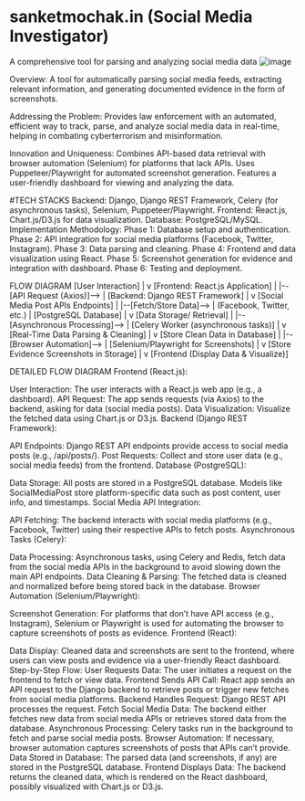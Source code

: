 # sanketmochak.in (Social Media Investigator)
A comprehensive tool for parsing and analyzing social media data
![image](https://github.com/user-attachments/assets/ca1fd300-a1e2-4b6f-ba78-83ce425fbc5d)

Overview: A tool for automatically parsing social media feeds, extracting relevant information, and generating documented evidence in the form of screenshots.

Addressing the Problem: Provides law enforcement with an automated, efficient way to track, parse, and analyze social media data in real-time, helping in combating cyberterrorism and misinformation.

Innovation and Uniqueness:
Combines API-based data retrieval with browser automation (Selenium) for platforms that lack APIs.
Uses Puppeteer/Playwright for automated screenshot generation.
Features a user-friendly dashboard for viewing and analyzing the data.

#TECH STACKS
Backend: Django, Django REST Framework, Celery (for asynchronous tasks), Selenium, Puppeteer/Playwright.
Frontend: React.js, Chart.js/D3.js for data visualization.
Database: PostgreSQL/MySQL.
Implementation Methodology:
Phase 1: Database setup and authentication.
Phase 2: API integration for social media platforms (Facebook, Twitter, Instagram).
Phase 3: Data parsing and cleaning.
Phase 4: Frontend and data visualization using React.
Phase 5: Screenshot generation for evidence and integration with dashboard.
Phase 6: Testing and deployment.

FLOW DIAGRAM
[User Interaction]
        |
        v
[Frontend: React.js Application]
        |
        |--[API Request (Axios)]-->
        |
[Backend: Django REST Framework]
        |
        v
[Social Media Post APIs Endpoints]
        |
        |--[Fetch/Store Data]-->
        |     (Facebook, Twitter, etc.)
        |
    [PostgreSQL Database]
        |
        v
[Data Storage/ Retrieval]
        |
        |--[Asynchronous Processing]-->
        |
[Celery Worker (asynchronous tasks)]
        |
        v
[Real-Time Data Parsing & Cleaning]
        |
        v
[Store Clean Data in Database]
        |
        |--[Browser Automation]-->
        |
[Selenium/Playwright for Screenshots]
        |
        v
[Store Evidence Screenshots in Storage]
        |
        v
[Frontend (Display Data & Visualize)]

DETAILED FLOW DIAGRAM
Frontend (React.js):

User Interaction: The user interacts with a React.js web app (e.g., a dashboard).
API Request: The app sends requests (via Axios) to the backend, asking for data (social media posts).
Data Visualization: Visualize the fetched data using Chart.js or D3.js.
Backend (Django REST Framework):

API Endpoints: Django REST API endpoints provide access to social media posts (e.g., /api/posts/).
Post Requests: Collect and store user data (e.g., social media feeds) from the frontend.
Database (PostgreSQL):

Data Storage: All posts are stored in a PostgreSQL database. Models like SocialMediaPost store platform-specific data such as post content, user info, and timestamps.
Social Media API Integration:

API Fetching: The backend interacts with social media platforms (e.g., Facebook, Twitter) using their respective APIs to fetch posts.
Asynchronous Tasks (Celery):

Data Processing: Asynchronous tasks, using Celery and Redis, fetch data from the social media APIs in the background to avoid slowing down the main API endpoints.
Data Cleaning & Parsing: The fetched data is cleaned and normalized before being stored back in the database.
Browser Automation (Selenium/Playwright):

Screenshot Generation: For platforms that don’t have API access (e.g., Instagram), Selenium or Playwright is used for automating the browser to capture screenshots of posts as evidence.
Frontend (React):

Data Display: Cleaned data and screenshots are sent to the frontend, where users can view posts and evidence via a user-friendly React dashboard.
Step-by-Step Flow:
User Requests Data: The user initiates a request on the frontend to fetch or view data.
Frontend Sends API Call: React app sends an API request to the Django backend to retrieve posts or trigger new fetches from social media platforms.
Backend Handles Request: Django REST API processes the request.
Fetch Social Media Data: The backend either fetches new data from social media APIs or retrieves stored data from the database.
Asynchronous Processing: Celery tasks run in the background to fetch and parse social media posts.
Browser Automation: If necessary, browser automation captures screenshots of posts that APIs can’t provide.
Data Stored in Database: The parsed data (and screenshots, if any) are stored in the PostgreSQL database.
Frontend Displays Data: The backend returns the cleaned data, which is rendered on the React dashboard, possibly visualized with Chart.js or D3.js.





